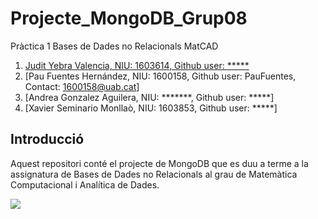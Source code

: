 # Projecte_MongoDB_Grup08
Pràctica 1 Bases de Dades no Relacionals MatCAD
1. [Judit Yebra Valencia, NIU: 1603614, Github user: *****]()
2. [Pau Fuentes Hernández, NIU: 1600158, Github user: PauFuentes, Contact: 1600158@uab.cat]
3. [Andrea Gonzalez Aguilera, NIU: *******, Github user: *****]
4. [Xavier Seminario Monllaò, NIU: 1603853, Github user: *****]

## Introducció 
Aquest repositori conté el projecte de MongoDB que es duu a terme a la assignatura de Bases de Dades no Relacionals al grau de Matemàtica Computacional i Analítica de Dades.

<p align="left">
<img src="https://github.com/PauFuentes/Projecte_MongoDB_Grup08/master/logo.jpg", widht="720">
